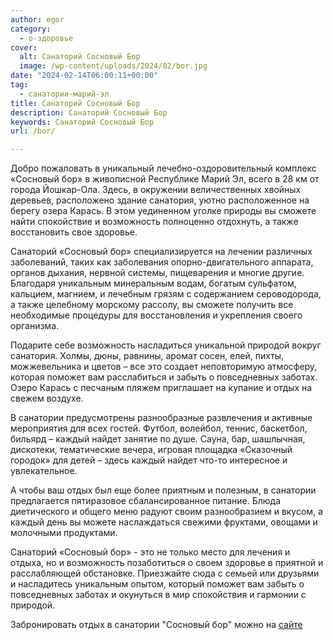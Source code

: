 ```yaml
---
author: egor
category:
  - о-здоровье
cover:
  alt: Санаторий Сосновый Бор
  image: /wp-content/uploads/2024/02/bor.jpg
date: "2024-02-14T06:00:11+00:00"
tag:
  - санатории-марий-эл
title: Санаторий Сосновый Бор
description: Санаторий Сосновый Бор
keywords: Санаторий Сосновый Бор
url: /bor/

---
```

Добро пожаловать в уникальный лечебно-оздоровительный комплекс «Сосновый бор» в живописной Республике Марий Эл, всего в 28 км от города Йошкар-Ола. Здесь, в окружении величественных хвойных деревьев, расположено здание санатория, уютно расположенное на берегу озера Карась. В этом уединенном уголке природы вы сможете найти спокойствие и возможность полноценно отдохнуть, а также восстановить свое здоровье.

Санаторий «Сосновый бор» специализируется на лечении различных заболеваний, таких как заболевания опорно\-двигательного аппарата, органов дыхания, нервной системы, пищеварения и многие другие. Благодаря уникальным минеральным водам, богатым сульфатом, кальцием, магнием, и лечебным грязям с содержанием сероводорода, а также целебному морскому рассолу, вы сможете получить все необходимые процедуры для восстановления и укрепления своего организма.

Подарите себе возможность насладиться уникальной природой вокруг санатория. Холмы, дюны, равнины, аромат сосен, елей, пихты, можжевельника и цветов – все это создает неповторимую атмосферу, которая поможет вам расслабиться и забыть о повседневных заботах. Озеро Карась с песчаным пляжем приглашает на купание и отдых на свежем воздухе.

В санатории предусмотрены разнообразные развлечения и активные мероприятия для всех гостей. Футбол, волейбол, теннис, баскетбол, бильярд – каждый найдет занятие по душе. Сауна, бар, шашлычная, дискотеки, тематические вечера, игровая площадка «Сказочный городок» для детей – здесь каждый найдет что\-то интересное и увлекательное.

А чтобы ваш отдых был еще более приятным и полезным, в санатории предлагается пятиразовое сбалансированное питание. Блюда диетического и общего меню радуют своим разнообразием и вкусом, а каждый день вы можете наслаждаться свежими фруктами, овощами и молочными продуктами.

Санаторий «Сосновый бор» \- это не только место для лечения и отдыха, но и возможность позаботиться о своем здоровье в приятной и расслабляющей обстановке. Приезжайте сюда с семьей или друзьями и насладитесь уникальным опытом, который поможет вам забыть о повседневных заботах и окунуться в мир спокойствия и гармонии с природой.

Забронировать отдых в санатории "Сосновый бор" можно на [сайте](https://sb12.ru/booking/)
